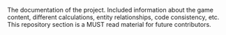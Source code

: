 The documentation of the project. Included information about the game content, different calculations, entity relationships, code consistency,
etc. This repository section is a MUST read material for future contributors.
